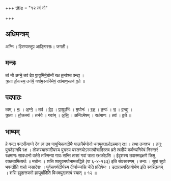 +++
title = "१२ त्वं नो"

+++
## अधिमन्त्रम्
अग्निः। हिरण्यस्तूप आङ्गिरसः। जगती।

## मन्त्रः
त्वं नो॑ अग्ने॒ तव॑ देव पा॒युभि॑र्म॒घोनो॑ रक्ष त॒न्व॑श्च वन्द्य ।  
त्रा॒ता तो॒कस्य॒ तन॑ये॒ गवा॑म॒स्यनि॑मेषं॒ रक्ष॑माण॒स्तव॑ व्र॒ते ॥

## पदपाठः
त्वम् । नः॒ । अ॒ग्ने॒ । तव॑ । दे॒व॒ । पा॒युऽभिः॑ । म॒घोनः॑ । र॒क्ष॒ । त॒न्वः॑ । च॒ । व॒न्द्य॒ ।  
त्रा॒ता । तो॒कस्य॑ । तन॑ये । गवा॑म् । अ॒सि॒ । अनि॑ऽमेषम् । रक्ष॑माणः । तव॑ । व्र॒ते ॥

## भाष्यम्
हे वन्द्य वन्दनीयाग्ने देव त्वं तव पायुभिस्त्वदीयैः पालनैर्मघोनो धनयुक्तान्नोऽस्मान् रक्ष । तथा तन्वश्च । तनूः पुत्रदेहानपि रक्ष । तोकस्यास्मदीयस्य पुत्रस्य यस्तनयोऽस्मत्पौत्रादिस्तव व्रते त्वदीये कर्मण्यनिमेषं निरन्तरं रक्षमाणः सावधानो वर्तते तस्मिन्या गावः सन्ति तासां गवां त्राता रक्षकोऽसि । ईदृशस्य तवास्मद्रक्षणे किमु वक्तव्यमित्यर्थः ॥ मघोनः । शसि श्वयुवमघोनामतद्धिते (पा ६-४-१३३) इति संप्रसारणम् । तन्वः । सुपां सुपो भवन्तीति शसो जसादेशः । पूर्वसवर्णदीर्घस्य दीर्घाज्जसि चेति प्रतिषेधः । उदात्तस्वरितयोर्यण इति स्वरितत्वम् । शसि ह्युदात्तयणो हल्पूर्वादिति विभक्युदात्तत्वं स्यात् ॥ १२ ॥